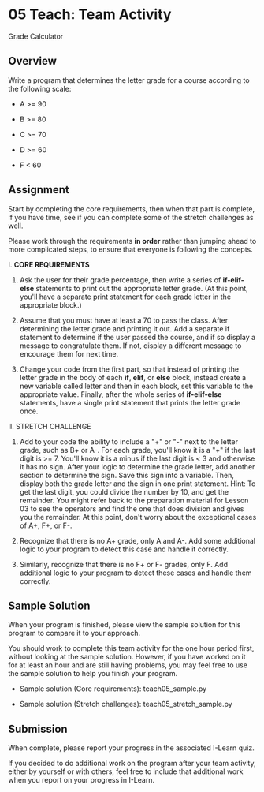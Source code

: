 # 05 Teach: Team Activity

Grade Calculator

## Overview

Write a program that determines the letter grade for a course according to the following scale:

- A >= 90

- B >= 80

- C >= 70

- D >= 60

- F < 60

## Assignment

Start by completing the core requirements, then when that part is complete, if you have time, see if you can complete some of the stretch challenges as well.

Please work through the requirements **in order** rather than jumping ahead to more complicated steps, to ensure that everyone is following the concepts.

I. **CORE REQUIREMENTS**

01. Ask the user for their grade percentage, then write a series of **if-elif-else** statements to print out the appropriate letter grade. (At this point, you'll have a separate print statement for each grade letter in the appropriate block.)

02. Assume that you must have at least a 70 to pass the class. After determining the letter grade and printing it out. Add a separate if statement to determine if the user passed the course, and if so display a message to congratulate them. If not, display a different message to encourage them for next time.

03. Change your code from the first part, so that instead of printing the letter grade in the body of each **if**, **elif**, or **else** block, instead create a new variable called letter and then in each block, set this variable to the appropriate value. Finally, after the whole series of **if-elif-else** statements, have a single print statement that prints the letter grade once.

II. STRETCH CHALLENGE

01. Add to your code the ability to include a "+" or "-" next to the letter grade, such as B+ or A-. For each grade, you'll know it is a "+" if the last digit is >= 7. You'll know it is a minus if the last digit is < 3 and otherwise it has no sign.
After your logic to determine the grade letter, add another section to determine the sign. Save this sign into a variable. Then, display both the grade letter and the sign in one print statement.
Hint: To get the last digit, you could divide the number by 10, and get the remainder. You might refer back to the preparation material for Lesson 03 to see the operators and find the one that does division and gives you the remainder.
At this point, don't worry about the exceptional cases of A+, F+, or F-.

02. Recognize that there is no A+ grade, only A and A-. Add some additional logic to your program to detect this case and handle it correctly.

03. Similarly, recognize that there is no F+ or F- grades, only F. Add additional logic to your program to detect these cases and handle them correctly.

## Sample Solution

When your program is finished, please view the sample solution for this program to compare it to your approach.

You should work to complete this team activity for the one hour period first, without looking at the sample solution. However, if you have worked on it for at least an hour and are still having problems, you may feel free to use the sample solution to help you finish your program.

- Sample solution (Core requirements): teach05_sample.py

- Sample solution (Stretch challenges): teach05_stretch_sample.py

## Submission

When complete, please report your progress in the associated I-Learn quiz.

If you decided to do additional work on the program after your team activity, either by yourself or with others, feel free to include that additional work when you report on your progress in I-Learn.
